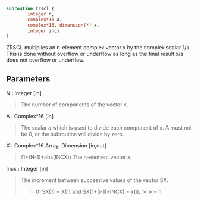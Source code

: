 ```fortran
subroutine zrscl (
		integer n,
		complex*16 a,
		complex*16, dimension(*) x,
		integer incx
)
```

 ZRSCL multiplies an n-element complex vector x by the complex scalar
 1/a.  This is done without overflow or underflow as long as
 the final result x/a does not overflow or underflow.

## Parameters
N : Integer [in]
> The number of components of the vector x.

A : Complex*16 [in]
> The scalar a which is used to divide each component of x.
> A must not be 0, or the subroutine will divide by zero.

X : Complex*16 Array, Dimension [in,out]
> (1+(N-1)*abs(INCX))
> The n-element vector x.

Incx : Integer [in]
> The increment between successive values of the vector SX.
> > 0:  SX(1) = X(1) and SX(1+(i-1)*INCX) = x(i),     1< i<= n

